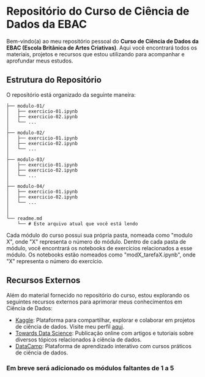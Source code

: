# Repositório do Curso de Ciência de Dados da EBAC

Bem-vindo(a) ao meu repositório pessoal do **Curso de Ciência de Dados da EBAC (Escola Britânica de Artes Criativas)**. Aqui você encontrará todos os materiais, projetos e recursos que estou utilizando para acompanhar e aprofundar meus estudos.

## Estrutura do Repositório

O repositório está organizado da seguinte maneira:

```
├── modulo-01/
│   ├── exercicio-01.ipynb
│   ├── exercicio-02.ipynb
│   └── ...
│
├── modulo-02/
│   ├── exercicio-01.ipynb
│   ├── exercicio-02.ipynb
│   └── ...
│
├── modulo-03/
│   ├── exercicio-01.ipynb
│   ├── exercicio-02.ipynb
│   └── ...
│
├── modulo-04/
│   ├── exercicio-01.ipynb
│   ├── exercicio-02.ipynb
│   └── ...
│
│
└── readme.md
    └── # Este arquivo atual que você está lendo
```

Cada módulo do curso possui sua própria pasta, nomeada como "modulo X", onde "X" representa o número do módulo. Dentro de cada pasta de módulo, você encontrará os notebooks de exercícios relacionados a esse módulo. Os notebooks estão nomeados como "modX_tarefaX.ipynb", onde "X" representa o número do exercício.

## Recursos Externos

Além do material fornecido no repositório do curso, estou explorando os seguintes recursos externos para aprimorar meus conhecimentos em Ciência de Dados:

- [Kaggle](https://www.kaggle.com/): Plataforma para compartilhar, explorar e colaborar em projetos de ciência de dados. Visite meu perfil [aqui](https://www.kaggle.com/senhoreko).
- [Towards Data Science](https://towardsdatascience.com/): Publicação online com artigos e tutoriais sobre diversos tópicos relacionados à ciência de dados.
- [DataCamp](https://www.datacamp.com/): Plataforma de aprendizado interativo com cursos práticos de ciência de dados.




### Em breve será adicionado os módulos faltantes de 1 a 5
